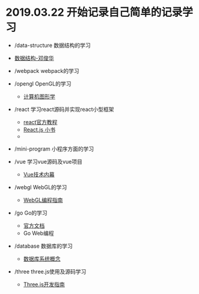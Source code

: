 # 2019.03.22 开始记录自己简单的记录学习


- /data-structure 数据结构的学习
 - [数据结构-邓俊华](https://courses.edx.org/courses/course-v1:TsinghuaX+30240184.1x+3T2017/course/)

- /webpack webpack的学习

- /opengl OpenGL的学习
  - [计算机图形学](https://item.jd.com/11591287.html)
- /react 学习react源码并实现react小型框架
  - [react官方教程](https://react.docschina.org/tutorial/tutorial.html)
  - [React.js 小书](http://huziketang.mangojuice.top/books/react/lesson35)
  - 
- /mini-program 小程序方面的学习
- /vue 学习vue源码及vue项目
  - [Vue技术内幕](http://hcysun.me/vue-design/art)
- /webgl WebGL的学习
  - [WebGL编程指南](https://book.douban.com/subject/25909351/)


- /go Go的学习
  - [官方文档](https://tour.golang.org/)
  - Go Web编程

- /database 数据库的学习
  - [数据库系统概念](https://book.douban.com/subject/10548379/)

- /three three.js使用及源码学习
  - [Three.js开发指南](https://book.douban.com/subject/26349497/)
